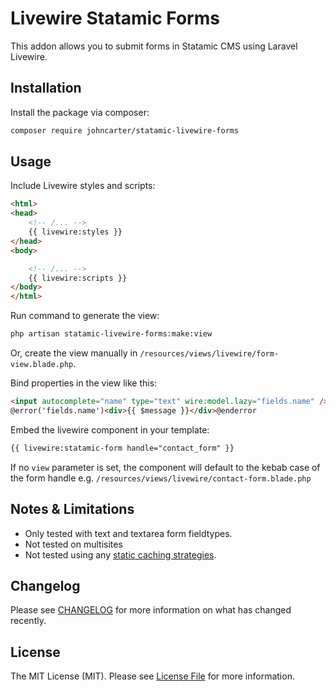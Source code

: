 # Livewire Statamic Forms

This addon allows you to submit forms in Statamic CMS using Laravel Livewire.

## Installation

Install the package via composer:

```bash
composer require johncarter/statamic-livewire-forms
```

## Usage

Include Livewire styles and scripts:

```html
<html>
<head>
    <!-- /... -->
    {{ livewire:styles }}
</head>
<body>

    <!-- /... -->
    {{ livewire:scripts }}
</body>
</html>
```

Run command to generate the view:

```bash
php artisan statamic-livewire-forms:make:view
```

Or, create the view manually in `/resources/views/livewire/form-view.blade.php`.

Bind properties in the view like this:
```html
<input autocomplete="name" type="text" wire:model.lazy="fields.name" />
@error('fields.name')<div>{{ $message }}</div>@enderror
```

Embed the livewire component in your template:

```html
{{ livewire:statamic-form handle="contact_form" }}
```
If no `view` parameter is set, the component will default to the kebab case of the form handle e.g. `/resources/views/livewire/contact-form.blade.php`

## Notes & Limitations
- Only tested with text and textarea form fieldtypes.
- Not tested on multisites
- Not tested using any [static caching strategies](https://statamic.dev/static-caching#caching-strategies).

## Changelog

Please see [CHANGELOG](CHANGELOG.md) for more information on what has changed recently.

## License

The MIT License (MIT). Please see [License File](LICENSE.md) for more information.
